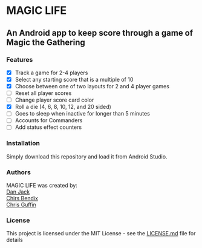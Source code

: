 # MAGIC LIFE
## An Android app to keep score through a game of Magic the Gathering
### Features
* [x] Track a game for 2-4 players
* [x] Select any starting score that is a multiple of 10
* [x] Choose between one of two layouts for 2 and 4 player games
* [ ] Reset all player scores
* [ ] Change player score card color
* [x] Roll a die (4, 6, 8, 10, 12, and 20 sided)
* [ ] Goes to sleep when inactive for longer than 5 minutes
* [ ] Accounts for Commanders
* [ ] Add status effect counters 

### Installation
Simply download this repository and load it from Android Studio.

### Authors
MAGIC LIFE was created by:  
[Dan Jack](https://github.com/dansjack)  
[Chirs Bendix](https://github.com/neonsigh)  
[Chris Guffin](https://github.com/Chris-Guffin)


### License
This project is licensed under the MIT License - see the [LICENSE.md](https://github.com/dansjack/MTGLifeTracker/blob/master/LICENSE) file for details
